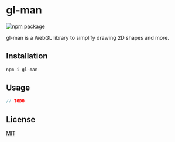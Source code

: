 # gl-man

[![npm package](https://img.shields.io/badge/npm-1.0.0-brightgreen.svg)](https://www.npmjs.com/package/gl-man)

gl-man is a WebGL library to simplify drawing 2D shapes and more.

## Installation

```bash
npm i gl-man
```

## Usage

```js
// TODO
```

## License
[MIT](https://choosealicense.com/licenses/mit/)
